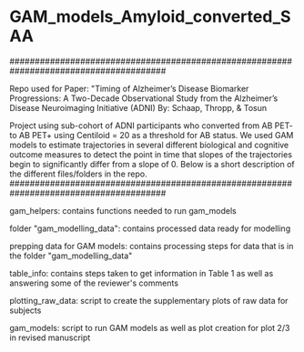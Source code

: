 # GAM_models_Amyloid_converted_SAA
#######################################################################################

Repo used for Paper: "Timing of Alzheimer’s Disease Biomarker Progressions: A Two-Decade 
Observational Study from the Alzheimer’s Disease Neuroimaging Initiative (ADNI)
By: Schaap, Thropp, & Tosun

Project using sub-cohort of ADNI participants who converted from AB PET- to AB PET+
using Centiloid = 20 as a threshold for AB status. We used GAM models to estimate 
trajectories in several different biological and cognitive outcome measures to detect
the point in time that slopes of the trajectories begin to significantly differ from
a slope of 0. Below is a short description of the different files/folders in the repo.
#######################################################################################

gam_helpers: contains functions needed to run gam_models

folder "gam_modelling_data": contains processed data ready for modelling

prepping data for GAM models: contains processing steps for data that is in the folder "gam_modelling_data"

table_info: contains steps taken to get information in Table 1 as well as answering some of the reviewer's comments

plotting_raw_data: script to create the supplementary plots of raw data for subjects

gam_models: script to run GAM models as well as plot creation for plot 2/3 in revised manuscript
